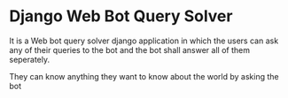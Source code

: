 # Django Web Bot Query Solver

It is a Web bot query solver django application in which the users can ask any of their queries to the bot and the bot shall answer all of them seperately.

They can know anything they want to know about the world by asking the bot
